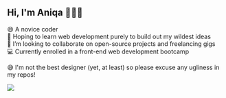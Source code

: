 ## Hi, I'm Aniqa 👩🏻‍💻
😄 A novice coder <br/>
🧰 Hoping to learn web development purely to build out my wildest ideas <br/>
👯 I’m looking to collaborate on open-source projects and freelancing gigs <br/>
💻 Currently enrolled in a front-end web development bootcamp <br/>

😅 I'm not the best designer (yet, at least) so please excuse any ugliness in my repos!

<img src="https://wakatime.com/badge/user/c1c1c183-d190-42bd-ae4f-09370e6fbbc6.svg">
